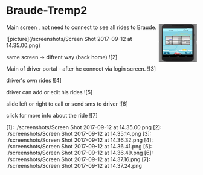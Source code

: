 # Braude-Tremp2
Main screen , not need to connect to see all rides to Braude.
<img align="right" width="100" height="100" src="/screenshots/Screen Shot 2017-09-12 at 14.35.00.png">

![picture](/screenshots/Screen Shot 2017-09-12 at 14.35.00.png)

same screen -> difrent way (back home)
![2]

Main of driver portal - after he connect via login screen.
![3]

driver's own rides
![4]

driver can add or edit his rides
![5]

slide left or right to call or send sms to driver
![6]

click for more info about the ride
![7]



[1]: ./screenshots/Screen Shot 2017-09-12 at 14.35.00.png
[2]: ./screenshots/Screen Shot 2017-09-12 at 14.35.14.png
[3]: ./screenshots/Screen Shot 2017-09-12 at 14.36.32.png
[4]: ./screenshots/Screen Shot 2017-09-12 at 14.36.41.png
[5]: ./screenshots/Screen Shot 2017-09-12 at 14.36.49.png
[6]: ./screenshots/Screen Shot 2017-09-12 at 14.37.16.png
[7]: ./screenshots/Screen Shot 2017-09-12 at 14.37.24.png

